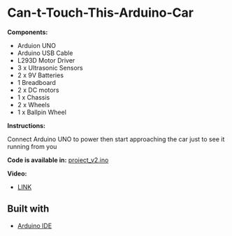 # Can-t-Touch-This-Arduino-Car

**Components:**
* Arduion UNO
* Arduino USB Cable
* L293D Motor Driver 
* 3 x Ultrasonic Sensors
* 2 x 9V Batteries
* 1 Breadboard
* 2 x DC motors 
* 1 x Chassis
* 2 x Wheels
* 1 x Ballpin Wheel

**Instructions:**

Connect Arduino UNO to power then start approaching the car just to see it running from you

**Code is available in:** [proiect_v2.ino](./proiect_v2.ino)

**Video:** 
* [LINK](https://drive.google.com/open?id=1DHTeeG7Ps68WTgb5fBuJ7wtxRs6F9_AS)
## Built with

* [Arduino IDE](https://www.arduino.cc/en/main/software)
